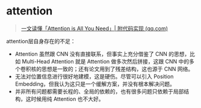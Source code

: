 # attention

> [一文读懂「Attention is All You Need」| 附代码实现 (qq.com)](https://mp.weixin.qq.com/s?__biz=MzIwMTc4ODE0Mw==&mid=2247486960&idx=1&sn=1b4b9d7ec7a9f40fa8a9df6b6f53bbfb&chksm=96e9d270a19e5b668875392da1d1aaa28ffd0af17d44f7ee81c2754c78cc35edf2e35be2c6a1&token=2009012419&lang=zh_CN&scene=21#wechat_redirect)

attention层自身存在的不足：

- Attention 虽然跟 CNN 没有直接联系，但事实上充分借鉴了 CNN 的思想，比如 Multi-Head Attention 就是 Attention 做多次然后拼接，这跟 CNN 中的多个卷积核的思想是一致的；还有论文用到了残差结构，这也源于 CNN 网络。 
- 无法对位置信息进行很好地建模，这是硬伤。尽管可以引入 Position Embedding，但我认为这只是一个缓解方案，并没有根本解决问题。
- 并非所有问题都需要长程的、全局的依赖的，也有很多问题只依赖于局部结构，这时候用纯 Attention 也不大好。